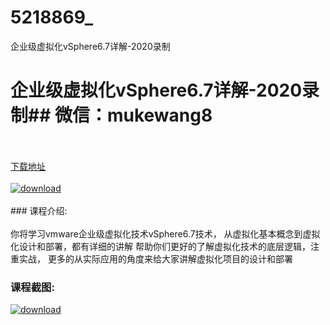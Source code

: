# 5218869_
企业级虚拟化vSphere6.7详解-2020录制
# 企业级虚拟化vSphere6.7详解-2020录制## 微信：mukewang8
<br/></br>[下载地址](http://www.36tz.cn/article/5218869 "下载地址")
<br/></br>[![download](http://36tz.cn/muke_img/2021_03_1-31-300x171.png "下载地址")](http://www.36tz.cn/article/5218869 "下载地址")
<br/></br>### 课程介绍:<br/></br>你将学习vmware企业级虚拟化技术vSphere6.7技术，
从虚拟化基本概念到虚拟化设计和部署，都有详细的讲解
帮助你们更好的了解虚拟化技术的底层逻辑，注重实战，
更多的从实际应用的角度来给大家讲解虚拟化项目的设计和部署

### 课程截图:
[![download](http://36tz.cn/muke_img/2021_03_2-29.png "下载地址")](http://www.36tz.cn/article/5218869 "下载地址")
